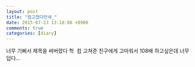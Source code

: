 ```yaml
---
layout: post
title: "컴고쳤다만세_"
date: 2015-07-23 13:18:00 +0900
comments: true 
categories: [diary] 
---
```

너무 기뻐서 제목을 써버렸다 헉 
컴 고쳐준 친구에게 고마워서 108배 하고싶은데 너무 덥다...

